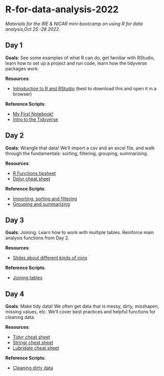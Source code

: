 # R-for-data-analysis-2022
*Materials for the IRE &amp; NICAR mini-bootcamp on using R for data analysis,Oct 25.-28 2022.*

## Day 1
**Goals**: See some examples of what R can do, get familiar with RStudio, learn how to set up a project and run code, learn how the tidyverse packages work.

**Resources**:  
-   [Introduction to R and RStudio](Introduction-to-R-and-RStudio.html) (best to download this and open it in a browser)

**Reference Scripts**:
-   [My First Notebook!](scripts/my-first-notebook.Rmd)
-   [Intro to the Tidyverse](scripts/intro-to-tidyverse.Rmd)

## Day 2
**Goals**: Wrangle that data! We’ll import a csv and an excel file, and walk through the fundamentals: sorting, filtering, grouping, summarizing.

**Resources**:  
-   [R Functions tipsheet](docs/R-Functions.md)
-   [Dplyr cheat sheet](docs/data-transformation.pdf)

**Reference Scripts**:
-   [Importing, sorting and filtering]()
-   [Grouping and summarizing]()

## Day 3
**Goals**: Joining. Learn how to work with multiple tables. Reinforce main analysis functions from Day 2.

**Resources**: 
-   [Slides about different kinds of joins]()
 
**Reference Scripts**:
-	[Joining tables]()

## Day 4
**Goals**: Make tidy data! We often get data that is messy, dirty, misshapen, missing values, etc. We’ll cover best practices and helpful functions for cleaning data.


**Resources**:  
-   [Tidyr cheat sheet]()
-   [Stringr cheat sheet]()
-	[Lubridate cheat sheet]()

**Reference Scripts**:
-   [Cleaning dirty data]()